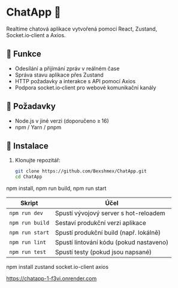 # ChatApp 💬

Realtime chatová aplikace vytvořená pomocí React, Zustand, Socket.io‑client a Axios.

## 🚀 Funkce
- Odesílání a přijímání zpráv v reálném čase  
- Správa stavu aplikace přes Zustand  
- HTTP požadavky a interakce s API pomocí Axios  
- Podpora socket.io‑client pro webové komunikační kanály  

## 🔧 Požadavky
- Node.js v jiné verzi (doporučeno ≥ 16)  
- npm / Yarn / pnpm

## 🧩 Instalace

1. Klonujte repozitář:  
   ```bash
   git clone https://github.com/Bexshmex/ChatApp.git
   cd ChatApp

   
npm install, 
npm run build, 
npm run start



| Skript          | Účel                                    |
| --------------- | --------------------------------------- |
| `npm run dev`   | Spustí vývojový server s hot-reloadem   |
| `npm run build` | Sestaví produkční verzi aplikace        |
| `npm run start` | Spustí produkční build (např. lokálně)  |
| `npm run lint`  | Spustí lintování kódu (pokud nastaveno) |
| `npm run test`  | Spustí testy (pokud jsou napsané)       |


npm install zustand socket.io-client axios

https://chatapp-1-f3vi.onrender.com

